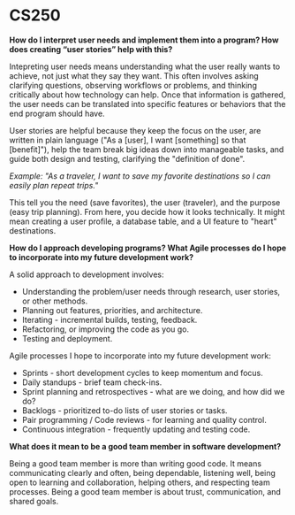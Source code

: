 # CS250
**How do I interpret user needs and implement them into a program? How does creating “user stories” help with this?**

Intepreting user needs means understanding what the user really wants to achieve, not just what they say they want. This often involves asking clarifying questions, observing workflows or problems, and thinking critically about how technology can help. Once that information is gathered, the user needs can be translated into specific features or behaviors that the end program should have.
	
User stories are helpful because they keep the focus on the user, are written in plain language ("As a [user], I want [something] so that [benefit]"), help the team break big ideas down into manageable tasks, and guide both design and testing, clarifying the "definition of done".
 
_Example: "As a traveler, I want to save my favorite destinations so I can easily plan repeat trips."_

This tell you the need (save favorites), the user (traveler), and the purpose (easy trip planning). From here, you decide how it looks technically. It might mean creating a user profile, a database table, and a UI feature to "heart" destinations.


**How do I approach developing programs? What Agile processes do I hope to incorporate into my future development work?**

A solid approach to development involves:
- Understanding the problem/user needs through research, user stories, or other methods.
- Planning out features, priorities, and architecture.
- Iterating - incremental builds, testing, feedback.
- Refactoring, or improving the code as you go.
- Testing and deployment.

Agile processes I hope to incorporate into my future development work:
- Sprints - short development cycles to keep momentum and focus.
- Daily standups - brief team check-ins.
- Sprint planning and retrospectives - what are we doing, and how did we do?
- Backlogs - prioritized to-do lists of user stories or tasks.
- Pair programming / Code reviews - for learning and quality control.
- Continuous integration - frequently updating and testing code.


**What does it mean to be a good team member in software development?**

Being a good team member is more than writing good code. It means communicating clearly and often, being dependable, listening well, being open to learning and collaboration, helping others, and respecting team processes. Being a good team member is about trust, communication, and shared goals.

